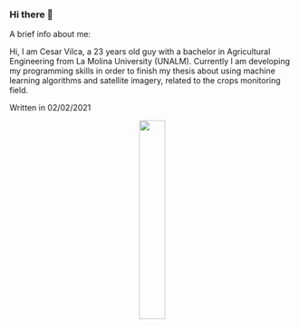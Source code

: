 ### Hi there 👋

A brief info about me:

Hi, I am Cesar Vilca, a 23 years old guy with a bachelor in Agricultural Engineering from La Molina University (UNALM). Currently I am developing my programming skills in order to finish my thesis about using machine learning algorithms and satellite imagery, related to the crops monitoring field.
 
Written in 02/02/2021

<center>
<img src= 'https://miro.medium.com/max/1350/1*bOokbEeXpF1Z4gd_BpL93w.jpeg' width=30%/>
</center>



<!--
**vilcagamarracf/vilcagamarracf** is a ✨ _special_ ✨ repository because its `README.md` (this file) appears on your GitHub profile.
